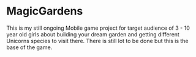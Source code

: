 # MagicGardens
This is my still ongoing Mobile game project for target audience of 3 - 10 year old girls about building your dream garden and getting different Unicorns species to visit there. There is still lot to be done but this is the base of the game.
